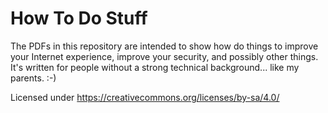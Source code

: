 # How To Do Stuff
The PDFs in this repository are intended to show how do things to improve
your Internet experience, improve your security, and possibly other things.
It's written for people without a strong technical background... like my
parents.  :-)

Licensed under https://creativecommons.org/licenses/by-sa/4.0/
